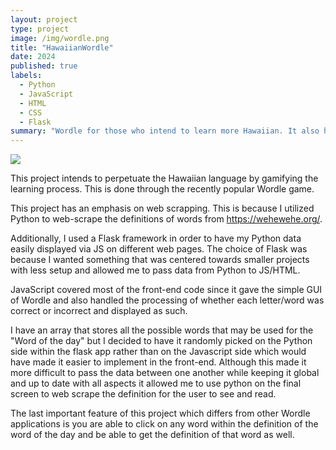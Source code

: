 ```yaml
---
layout: project
type: project
image: /img/wordle.png
title: "HawaiianWordle"
date: 2024
published: true
labels:
  - Python
  - JavaScript
  - HTML
  - CSS
  - Flask
summary: "Wordle for those who intend to learn more Hawaiian. It also has my own additions to it that doesn't make it identical to NYT's infamous wordle.."
---
```


<img class="img-fluid" src="../wiki.png">

This project intends to perpetuate the Hawaiian language by gamifying the learning process. This is done through the recently popular Wordle game. 

This project has an emphasis on web scrapping. This is because I utilized Python to web-scrape the definitions of words from https://wehewehe.org/. 

Additionally, I used a Flask framework in order to have my Python data easily displayed via JS on different web pages. The choice of Flask was because I wanted something that was centered towards smaller projects with less setup and allowed me to pass data from Python to JS/HTML. 

JavaScript covered most of the front-end code since it gave the simple GUI of Wordle and also handled the processing of whether each letter/word was correct or incorrect and displayed as such. 

I have an array that stores all the possible words that may be used for the "Word of the day" but I decided to have it randomly picked on the Python side within the flask app rather than on the Javascript side which would have made it easier to implement in the front-end. Although this made it more difficult to pass the data between one another while keeping it global and up to date with all aspects it allowed me to use python on the final screen to web scrape the definition for the user to see and read. 

The last important feature of this project which differs from other Wordle applications is you are able to click on any word within the definition of the word of the day and be able to get the definition of that word as well. 
